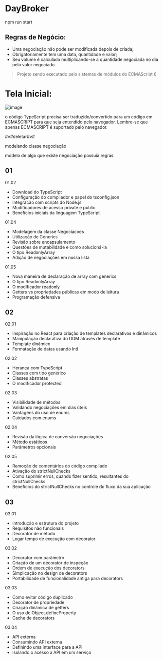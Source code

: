 # DayBroker

npm run start

## Regras de Negócio:

 - Uma negociação não pode ser modificada depois de criada;
 - Obrigatoriamente tem uma data, quantidade e valor;
 - Seu volume é calculado multiplicando-se a quantidade negociada no dia pelo valor negociado.

 > Projeto sendo executado pelo sistemas de módulos do ECMAScript 6
 
 # Tela Inicial:
 
 ![image](https://user-images.githubusercontent.com/66702430/191612519-4a2e4a46-03fb-41c5-a817-987836bd8aa0.png)


 o código TypeScript precisa ser traduzido/convertido para um código em ECMASCRIPT para que seja entendido pelo navegador. Lembre-se que apenas ECMASCRIPT é suportado pelo navegador.

#v#deletar#v#

 modelando classe negociação

 modelo de algo que existe 
 negociação possuia regras


## 01

01.02
- Download do TypeScript
- Configuração do compilador e papel do tsconfig.json
- Integração com scripts do Node.js
- Modificadores de acesso private e public
- Benefícios iniciais da linguagem TypeScript

01.04
- Modelagem da classe Negociacoes
- Utilização de Generics
- Revisão sobre encapsulamento
- Questões de mutabilidade e como solucioná-la
- O tipo ReadonlyArray
- Adição de negociações em nossa lista

01.05
- Nova maneira de declaração de array com generics
- O tipo ReadonlyArray
- O modificador readonly
- Getters vs propriedades públicas em modo de leitura
- Programação defensiva

## 02

02.01
- Inspiração no React para criação de templates declarativos e dinâmicos
- Manipulação declarativa do DOM através de template
- Template dinâmico
- Formatação de datas usando Intl

02.02
- Herança com TypeScript
- Classes com tipo genérico
- Classes abstratas
- O modificador protected

02.03

- Visibilidade de métodos
- Validando negociações em dias úteis
- Vantagens do uso de enums
- Cuidados com enums

02.04

- Revisão da lógica de conversão negociações
- Método estáticos
- Parâmetros opcionais

02.05

- Remoção de comentários do código compilado
- Ativação do strictNullChecks
- Como suprimir erros, quando fizer sentido, resultantes do strictNullChecks
- Benefícios do strictNullChecks no controle do fluxo da sua aplicação

## 03

03.01

- Introdução e estrutura do projeto
- Requisitos não funcionais
- Decorator de método
- Logar tempo de execução com decorator

03.02

- Decorator com parâmetro
- Criação de um decorator de inspeção
- Ordem de execução dos decorators
- Simplicação no design de decorators
- Portabilidade de funcionalidade antiga para decorators

03.03

- Como evitar código duplicado
- Decorator de propriedade
- Criação dinâmica de getters
- O uso de Object.defineProperty
- Cache de decorators

03.04

- API externa
- Consumindo API externa
- Definindo uma interface para a API
- Isolando o acesso à API em um serviço
